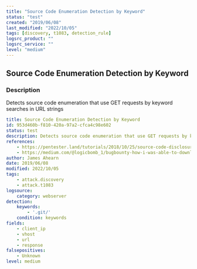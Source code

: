 ```yaml
---
title: "Source Code Enumeration Detection by Keyword"
status: "test"
created: "2019/06/08"
last_modified: "2022/10/05"
tags: [discovery, t1083, detection_rule]
logsrc_product: ""
logsrc_service: ""
level: "medium"
---
```


## Source Code Enumeration Detection by Keyword

### Description

Detects source code enumeration that use GET requests by keyword searches in URL strings

```yml
title: Source Code Enumeration Detection by Keyword
id: 953d460b-f810-420a-97a2-cfca4c98e602
status: test
description: Detects source code enumeration that use GET requests by keyword searches in URL strings
references:
    - https://pentester.land/tutorials/2018/10/25/source-code-disclosure-via-exposed-git-folder.html
    - https://medium.com/@logicbomb_1/bugbounty-how-i-was-able-to-download-the-source-code-of-indias-largest-telecom-service-52cf5c5640a1
author: James Ahearn
date: 2019/06/08
modified: 2022/10/05
tags:
    - attack.discovery
    - attack.t1083
logsource:
    category: webserver
detection:
    keywords:
        - '.git/'
    condition: keywords
fields:
    - client_ip
    - vhost
    - url
    - response
falsepositives:
    - Unknown
level: medium

```
